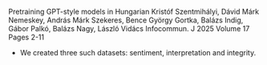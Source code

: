 Pretraining GPT-style models in Hungarian
Kristóf Szentmihályi, Dávid Márk Nemeskey, András Márk Szekeres,
  Bence György Gortka, Balázs Indig, Gábor Palkó, Balázs Nagy, László Vidács
Infocommun. J 2025 Volume 17 Pages 2-11

* We created three such datasets: sentiment, interpretation and integrity.
